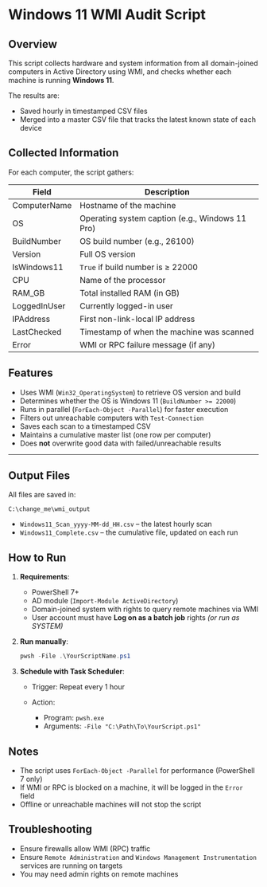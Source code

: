 # Windows 11 WMI Audit Script

## Overview

This script collects hardware and system information from all domain-joined computers in Active Directory using WMI, and checks whether each machine is running **Windows 11**.

The results are:

* Saved hourly in timestamped CSV files
* Merged into a master CSV file that tracks the latest known state of each device

## Collected Information

For each computer, the script gathers:

| Field        | Description                                     |
| ------------ | ----------------------------------------------- |
| ComputerName | Hostname of the machine                         |
| OS           | Operating system caption (e.g., Windows 11 Pro) |
| BuildNumber  | OS build number (e.g., 26100)                   |
| Version      | Full OS version                                 |
| IsWindows11  | `True` if build number is ≥ 22000               |
| CPU          | Name of the processor                           |
| RAM\_GB      | Total installed RAM (in GB)                     |
| LoggedInUser | Currently logged-in user                        |
| IPAddress    | First non-link-local IP address                 |
| LastChecked  | Timestamp of when the machine was scanned       |
| Error        | WMI or RPC failure message (if any)             |

## Features

- Uses WMI (`Win32_OperatingSystem`) to retrieve OS version and build
- Determines whether the OS is Windows 11 (`BuildNumber >= 22000`)
- Runs in parallel (`ForEach-Object -Parallel`) for faster execution
- Filters out unreachable computers with `Test-Connection`
- Saves each scan to a timestamped CSV
- Maintains a cumulative master list (one row per computer)
- Does **not** overwrite good data with failed/unreachable results

---

## Output Files

All files are saved in:

```
C:\change_me\wmi_output
```

* `Windows11_Scan_yyyy-MM-dd_HH.csv` – the latest hourly scan
* `Windows11_Complete.csv` – the cumulative file, updated on each run

## How to Run

1. **Requirements**:

   * PowerShell 7+
   * AD module (`Import-Module ActiveDirectory`)
   * Domain-joined system with rights to query remote machines via WMI
   * User account must have **Log on as a batch job** rights *(or run as SYSTEM)*

2. **Run manually**:

   ```powershell
   pwsh -File .\YourScriptName.ps1
   ```

3. **Schedule with Task Scheduler**:

   * Trigger: Repeat every 1 hour
   * Action:

     * Program: `pwsh.exe`
     * Arguments: `-File "C:\Path\To\YourScript.ps1"`

## Notes

* The script uses `ForEach-Object -Parallel` for performance (PowerShell 7 only)
* If WMI or RPC is blocked on a machine, it will be logged in the `Error` field
* Offline or unreachable machines will not stop the script

## Troubleshooting

* Ensure firewalls allow WMI (RPC) traffic
* Ensure `Remote Administration` and `Windows Management Instrumentation` services are running on targets
* You may need admin rights on remote machines


